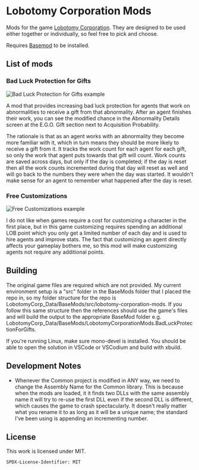 # Lobotomy Corporation Mods
Mods for the game [Lobotomy Corporation](https://store.steampowered.com/app/568220/Lobotomy_Corporation__Monster_Management_Simulation/). They are designed to be used either together or individually, so feel free to pick and choose.

Requires [Basemod](https://www.nexusmods.com/lobotomycorporation/mods/2) to be installed.

## List of mods
### Bad Luck Protection for Gifts
![Bad Luck Protection for Gifts example](/../../assets/bad-luck-protection.png)

A mod that provides increasing bad luck protection for agents that work on abnormalities to receive a gift from that abnormality. After an agent finishes their work, you can see the modified chance in the Abnormality Details screen at the E.G.O. Gift section next to Acquisition Probability.

The rationale is that as an agent works with an abnormality they become more familiar with it, which in turn means they should be more likely to receive a gift from it. It tracks the work count for each agent for each gift, so only the work that agent puts towards that gift will count. Work counts are saved across days, but only if the day is completed; if the day is reset then all the work counts incremented during that day will reset as well and will go back to the numbers they were when the day was started. It wouldn't make sense for an agent to remember what happened after the day is reset.

### Free Customizations
![Free Customizations example](/../../assets/free-customization.png)

I do not like when games require a cost for customizing a character in the first place, but in this game customizing requires spending an additional LOB point which you only get a limited number of each day and is used to hire agents and improve stats. The fact that customizing an agent directly affects your gameplay bothers me, so this mod will make customizing agents not require any additional points. 

## Building
The original game files are required which are not provided. My current environment setup is a "src" folder in the BaseMods folder that I placed the repo in, so my folder structure for the repo is LobotomyCorp_Data/BaseMods/src/lobotomy-corporation-mods. If you follow this same structure then the references should use the game's files and will build the output to the appropriate BaseMod folder e.g. LobotomyCorp_Data/BaseMods/LobotomyCorporationMods.BadLuckProtectionForGifts.

If you're running Linux, make sure mono-devel is installed. You should be able to open the solution in VSCode or VSCodium and build with xbuild.

## Development Notes
* Whenever the Common project is modified in ANY way, we need to change the Assembly Name for the Common library. This is because when the mods are loaded, it it finds two DLLs with the same assembly name it will try to re-use the first DLL even if the second DLL is different, which causes the game to crash spectacularly. It doesn't really matter what you rename it to as long as it will be a unique name; the standard I've been using is appending an incrementing number.   

## License

This work is licensed under MIT.

`SPDX-License-Identifier: MIT`
